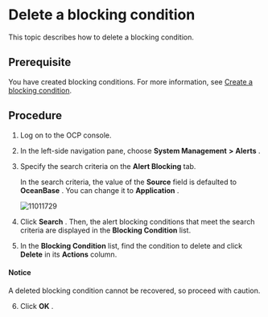 Delete a blocking condition
================================================

This topic describes how to delete a blocking condition.

Prerequisite
---------------------------------

You have created blocking conditions. For more information, see [Create a blocking condition](../9.use-alert-management/14.new-shielding-conditions.md).

Procedure
------------------------------

1. Log on to the OCP console.



2. In the left-side navigation pane, choose **System Management** **\>** **Alerts** .



3. Specify the search criteria on the **Alert Blocking** tab.

   In the search criteria, the value of the **Source** field is defaulted to **OceanBase** . You can change it to **Application** .

   ![11011729](https://help-static-aliyun-doc.aliyuncs.com/assets/img/en-US/3414306461/p346426.png)


4. Click **Search** . Then, the alert blocking conditions that meet the search criteria are displayed in the **Blocking Condition** list.



5. In the **Blocking Condition** list, find the condition to delete and click **Delete** in its **Actions** column.

  <main id="notice" type='notice'>
    <h4>Notice</h4>
    <p>A deleted blocking condition cannot be recovered, so proceed with caution.</p>
  </main>


6. Click **OK** .

